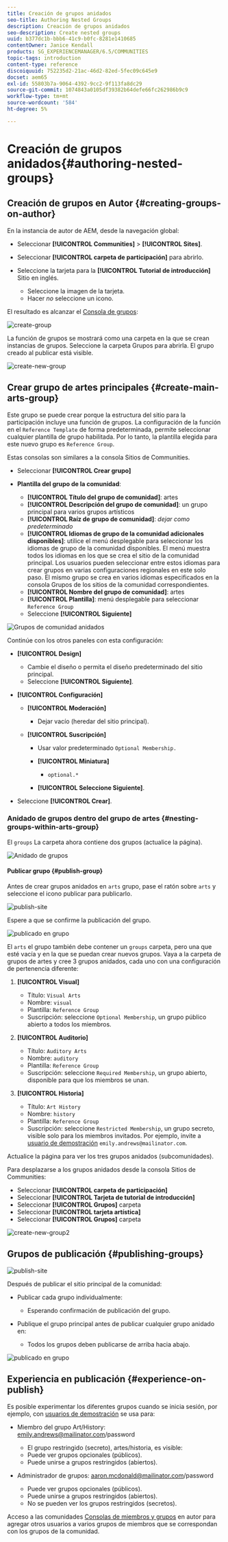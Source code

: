 ```yaml
---
title: Creación de grupos anidados
seo-title: Authoring Nested Groups
description: Creación de grupos anidados
seo-description: Create nested groups
uuid: b377dc1b-bbb6-41c9-b0fc-8281e1410685
contentOwner: Janice Kendall
products: SG_EXPERIENCEMANAGER/6.5/COMMUNITIES
topic-tags: introduction
content-type: reference
discoiquuid: 752235d2-21ac-46d2-82ed-5fec09c645e9
docset: aem65
exl-id: 55803b7a-9064-4392-9cc2-9f113fa8dc29
source-git-commit: 1074843a0105df39382b64defe66fc262986b9c9
workflow-type: tm+mt
source-wordcount: '584'
ht-degree: 5%

---
```


# Creación de grupos anidados{#authoring-nested-groups}

## Creación de grupos en Autor {#creating-groups-on-author}

En la instancia de autor de AEM, desde la navegación global:

* Seleccionar **[!UICONTROL Communities]** > **[!UICONTROL Sites]**.
* Seleccionar **[!UICONTROL carpeta de participación]** para abrirlo.
* Seleccione la tarjeta para la **[!UICONTROL Tutorial de introducción]** Sitio en inglés.

   * Seleccione la imagen de la tarjeta.
   * Hacer *no* seleccione un icono.

El resultado es alcanzar el [Consola de grupos](/help/communities/groups.md):

![create-group](assets/create-group.png)

La función de grupos se mostrará como una carpeta en la que se crean instancias de grupos. Seleccione la carpeta Grupos para abrirla. El grupo creado al publicar está visible.

![create-new-group](assets/create-new-group.png)

## Crear grupo de artes principales {#create-main-arts-group}

Este grupo se puede crear porque la estructura del sitio para la participación incluye una función de grupos. La configuración de la función en el `Reference Template` de forma predeterminada, permite seleccionar cualquier plantilla de grupo habilitada. Por lo tanto, la plantilla elegida para este nuevo grupo es `Reference Group`.

Estas consolas son similares a la consola Sitios de Communities.

* Seleccionar **[!UICONTROL Crear grupo]**

* **Plantilla del grupo de la comunidad**:

   * **[!UICONTROL Título del grupo de comunidad]**: artes
   * **[!UICONTROL Descripción del grupo de comunidad]**: un grupo principal para varios grupos artísticos
   * **[!UICONTROL Raíz de grupo de comunidad]**: *dejar como predeterminado*
   * **[!UICONTROL Idiomas de grupo de la comunidad adicionales disponibles]**: utilice el menú desplegable para seleccionar los idiomas de grupo de la comunidad disponibles. El menú muestra todos los idiomas en los que se crea el sitio de la comunidad principal. Los usuarios pueden seleccionar entre estos idiomas para crear grupos en varias configuraciones regionales en este solo paso. El mismo grupo se crea en varios idiomas especificados en la consola Grupos de los sitios de la comunidad correspondientes.
   * **[!UICONTROL Nombre del grupo de comunidad]**: artes
   * **[!UICONTROL Plantilla]**: menú desplegable para seleccionar `Reference Group`
   * Seleccione **[!UICONTROL Siguiente]**

![Grupos de comunidad anidados](assets/parent-to-nestedgroup.png)

Continúe con los otros paneles con esta configuración:

* **[!UICONTROL Design]**

   * Cambie el diseño o permita el diseño predeterminado del sitio principal.
   * Seleccione **[!UICONTROL Siguiente]**.

* **[!UICONTROL Configuración]**

   * **[!UICONTROL Moderación]**

      * Dejar vacío (heredar del sitio principal).
   * **[!UICONTROL Suscripción]**

      * Usar valor predeterminado `Optional Membership.`

      * **[!UICONTROL Miniatura]**
         * `optional.*`
      * **[!UICONTROL Seleccione Siguiente]**.



* Seleccione **[!UICONTROL Crear]**.

### Anidado de grupos dentro del grupo de artes {#nesting-groups-within-arts-group}

El `groups` La carpeta ahora contiene dos grupos (actualice la página).

![Anidado de grupos](assets/create-community-group.png)

#### Publicar grupo  {#publish-group}

Antes de crear grupos anidados en `arts` grupo, pase el ratón sobre `arts` y seleccione el icono publicar para publicarlo.

![publish-site](assets/publish-site.png)

Espere a que se confirme la publicación del grupo.

![publicado en grupo](assets/group-published.png)

El `arts` el grupo también debe contener un `groups` carpeta, pero una que esté vacía y en la que se puedan crear nuevos grupos. Vaya a la carpeta de grupos de artes y cree 3 grupos anidados, cada uno con una configuración de pertenencia diferente:

1. **[!UICONTROL Visual]**

   * Título: `Visual Arts`
   * Nombre: `visual`
   * Plantilla: `Reference Group`
   * Suscripción: seleccione `Optional Membership`, un grupo público abierto a todos los miembros.

1. **[!UICONTROL Auditorio]**

   * Título: `Auditory Arts`
   * Nombre: `auditory`
   * Plantilla: `Reference Group`
   * Suscripción: seleccione `Required Membership`, un grupo abierto, disponible para que los miembros se unan.

1. **[!UICONTROL Historia]**

   * Título: `Art History`
   * Nombre: `history`
   * Plantilla: `Reference Group`
   * Suscripción: seleccione `Restricted Membership`, un grupo secreto, visible solo para los miembros invitados. Por ejemplo, invite a [usuario de demostración](/help/communities/tutorials.md#demo-users) `emily.andrews@mailinator.com`.

Actualice la página para ver los tres grupos anidados (subcomunidades).

Para desplazarse a los grupos anidados desde la consola Sitios de Communities:

* Seleccionar **[!UICONTROL carpeta de participación]**
* Seleccionar **[!UICONTROL Tarjeta de tutorial de introducción]**
* Seleccionar **[!UICONTROL Grupos]** carpeta
* Seleccionar **[!UICONTROL tarjeta artística]**
* Seleccionar **[!UICONTROL Grupos]** carpeta

![create-new-group2](assets/create-new-group2.png)

## Grupos de publicación {#publishing-groups}

![publish-site](assets/publish-site.png)

Después de publicar el sitio principal de la comunidad:

* Publicar cada grupo individualmente:

   * Esperando confirmación de publicación del grupo.

* Publique el grupo principal antes de publicar cualquier grupo anidado en:

   * Todos los grupos deben publicarse de arriba hacia abajo.

![publicado en grupo](assets/group-published.png)

## Experiencia en publicación {#experience-on-publish}

Es posible experimentar los diferentes grupos cuando se inicia sesión, por ejemplo, con [usuarios de demostración](/help/communities/tutorials.md#demo-users) se usa para:

* Miembro del grupo Art/History: emily.andrews@mailinator.com/password
   * El grupo restringido (secreto), artes/historia, es visible:
   * Puede ver grupos opcionales (públicos).
   * Puede unirse a grupos restringidos (abiertos).

* Administrador de grupos: aaron.mcdonald@mailinator.com/password

   * Puede ver grupos opcionales (públicos).
   * Puede unirse a grupos restringidos (abiertos).
   * No se pueden ver los grupos restringidos (secretos).

Acceso a las comunidades [Consolas de miembros y grupos](/help/communities/members.md) en autor para agregar otros usuarios a varios grupos de miembros que se correspondan con los grupos de la comunidad.
